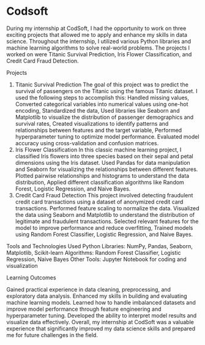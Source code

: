 # Codsoft

During my internship at CodSoft, I had the opportunity to work on three exciting projects that allowed me to apply and enhance my skills in data science. Throughout the internship, I utilized various Python libraries and machine learning algorithms to solve real-world problems. The projects I worked on were Titanic Survival Prediction, Iris Flower Classification, and Credit Card Fraud Detection.

Projects
1. Titanic Survival Prediction
The goal of this project was to predict the survival of passengers on the Titanic using the famous Titanic dataset. I used the following steps to accomplish this: Handled missing values, Converted categorical variables into numerical values using one-hot encoding, Standardized the data, Used libraries like Seaborn and Matplotlib to visualize the distribution of passenger demographics and survival rates, Created visualizations to identify patterns and relationships between features and the target variable,
Performed hyperparameter tuning to optimize model performance.
Evaluated model accuracy using cross-validation and confusion matrices.
2. Iris Flower Classification
In this classic machine learning project, I classified Iris flowers into three species based on their sepal and petal dimensions using the Iris dataset.
Used Pandas for data manipulation and Seaborn for visualizing the relationships between different features.
Plotted pairwise relationships and histograms to understand the data distribution, Applied different classification algorithms like Random Forest, Logistic Regression, and Naive Bayes.
3. Credit Card Fraud Detection
This project involved detecting fraudulent credit card transactions using a dataset of anonymized credit card transactions.
Performed feature scaling to normalize the data.
Visualized the data using Seaborn and Matplotlib to understand the distribution of legitimate and fraudulent transactions.
Selected relevant features for the model to improve performance and reduce overfitting, Trained models using Random Forest Classifier, Logistic Regression, and Naive Bayes.

Tools and Technologies Used
Python Libraries: NumPy, Pandas, Seaborn, Matplotlib, Scikit-learn
Algorithms: Random Forest Classifier, Logistic Regression, Naive Bayes
Other Tools: Jupyter Notebook for coding and visualization

Learning Outcomes

Gained practical experience in data cleaning, preprocessing, and exploratory data analysis.
Enhanced my skills in building and evaluating machine learning models.
Learned how to handle imbalanced datasets and improve model performance through feature engineering and hyperparameter tuning.
Developed the ability to interpret model results and visualize data effectively.
Overall, my internship at CodSoft was a valuable experience that significantly improved my data science skills and prepared me for future challenges in the field.
